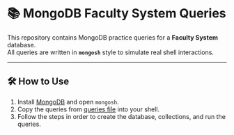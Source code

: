 # 📚 MongoDB Faculty System Queries

This repository contains MongoDB practice queries for a **Faculty System** database.  
All queries are written in **`mongosh`** style to simulate real shell interactions.

---

## 🛠️ How to Use

1. Install [MongoDB](https://www.mongodb.com/try/download/community) and open `mongosh`.
2. Copy the queries from [queries file](./queries) into your shell.
3. Follow the steps in order to create the database, collections, and run the queries.

